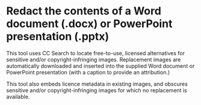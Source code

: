 Redact the contents of a Word document (.docx) or PowerPoint presentation (.pptx)
============

This tool uses CC Search to locate free-to-use, licensed alternatives for sensitive and/or copyright-infringing images. Replacement images are automatically downloaded and inserted into the supplied Word document or PowerPoint presentation (with a caption to provide an attribution.)

This tool also embeds licence metadata in existing images, and obscures sensitive and/or copyright-infringing images for which no replacement is available.
